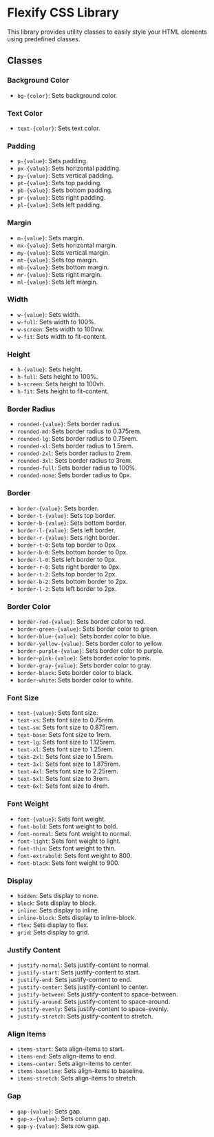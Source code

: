 # Flexify CSS Library

This library provides utility classes to easily style your HTML elements using predefined classes.

## Classes

### Background Color
- `bg-{color}`: Sets background color.

### Text Color
- `text-{color}`: Sets text color.

### Padding
- `p-{value}`: Sets padding.
- `px-{value}`: Sets horizontal padding.
- `py-{value}`: Sets vertical padding.
- `pt-{value}`: Sets top padding.
- `pb-{value}`: Sets bottom padding.
- `pr-{value}`: Sets right padding.
- `pl-{value}`: Sets left padding.

### Margin
- `m-{value}`: Sets margin.
- `mx-{value}`: Sets horizontal margin.
- `my-{value}`: Sets vertical margin.
- `mt-{value}`: Sets top margin.
- `mb-{value}`: Sets bottom margin.
- `mr-{value}`: Sets right margin.
- `ml-{value}`: Sets left margin.

### Width
- `w-{value}`: Sets width.
- `w-full`: Sets width to 100%.
- `w-screen`: Sets width to 100vw.
- `w-fit`: Sets width to fit-content.

### Height
- `h-{value}`: Sets height.
- `h-full`: Sets height to 100%.
- `h-screen`: Sets height to 100vh.
- `h-fit`: Sets height to fit-content.

### Border Radius
- `rounded-{value}`: Sets border radius.
- `rounded-md`: Sets border radius to 0.375rem.
- `rounded-lg`: Sets border radius to 0.75rem.
- `rounded-xl`: Sets border radius to 1.5rem.
- `rounded-2xl`: Sets border radius to 2rem.
- `rounded-3xl`: Sets border radius to 3rem.
- `rounded-full`: Sets border radius to 100%.
- `rounded-none`: Sets border radius to 0px.

### Border
- `border-{value}`: Sets border.
- `border-t-{value}`: Sets top border.
- `border-b-{value}`: Sets bottom border.
- `border-l-{value}`: Sets left border.
- `border-r-{value}`: Sets right border.
- `border-t-0`: Sets top border to 0px.
- `border-b-0`: Sets bottom border to 0px.
- `border-l-0`: Sets left border to 0px.
- `border-r-0`: Sets right border to 0px.
- `border-t-2`: Sets top border to 2px.
- `border-b-2`: Sets bottom border to 2px.
- `border-l-2`: Sets left border to 2px.

### Border Color
- `border-red-{value}`: Sets border color to red.
- `border-green-{value}`: Sets border color to green.
- `border-blue-{value}`: Sets border color to blue.
- `border-yellow-{value}`: Sets border color to yellow.
- `border-purple-{value}`: Sets border color to purple.
- `border-pink-{value}`: Sets border color to pink.
- `border-gray-{value}`: Sets border color to gray.
- `border-black`: Sets border color to black.
- `border-white`: Sets border color to white.

### Font Size
- `text-{value}`: Sets font size.
- `text-xs`: Sets font size to 0.75rem.
- `text-sm`: Sets font size to 0.875rem.
- `text-base`: Sets font size to 1rem.
- `text-lg`: Sets font size to 1.125rem.
- `text-xl`: Sets font size to 1.25rem.
- `text-2xl`: Sets font size to 1.5rem.
- `text-3xl`: Sets font size to 1.875rem.
- `text-4xl`: Sets font size to 2.25rem.
- `text-5xl`: Sets font size to 3rem.
- `text-6xl`: Sets font size to 4rem.

### Font Weight
- `font-{value}`: Sets font weight.
- `font-bold`: Sets font weight to bold.
- `font-normal`: Sets font weight to normal.
- `font-light`: Sets font weight to light.
- `font-thin`: Sets font weight to thin.
- `font-extrabold`: Sets font weight to 800.
- `font-black`: Sets font weight to 900.

### Display
- `hidden`: Sets display to none.
- `block`: Sets display to block.
- `inline`: Sets display to inline.
- `inline-block`: Sets display to inline-block.
- `flex`: Sets display to flex.
- `grid`: Sets display to grid.

### Justify Content
- `justify-normal`: Sets justify-content to normal.
- `justify-start`: Sets justify-content to start.
- `justify-end`: Sets justify-content to end.
- `justify-center`: Sets justify-content to center.
- `justify-between`: Sets justify-content to space-between.
- `justify-around`: Sets justify-content to space-around.
- `justify-evenly`: Sets justify-content to space-evenly.
- `justify-stretch`: Sets justify-content to stretch.

### Align Items
- `items-start`: Sets align-items to start.
- `items-end`: Sets align-items to end.
- `items-center`: Sets align-items to center.
- `items-baseline`: Sets align-items to baseline.
- `items-stretch`: Sets align-items to stretch.

### Gap
- `gap-{value}`: Sets gap.
- `gap-x-{value}`: Sets column gap.
- `gap-y-{value}`: Sets row gap.